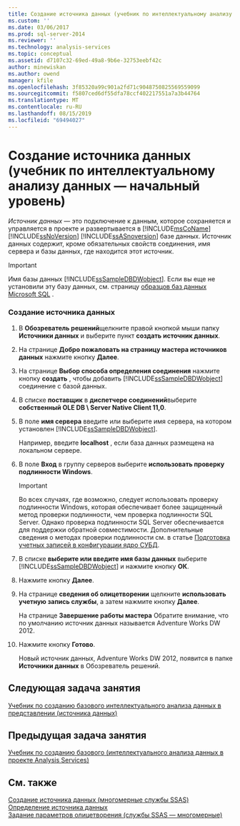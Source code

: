 ```yaml
---
title: Создание источника данных (учебник по интеллектуальному анализу данных — базовый) | Документация Майкрософт
ms.custom: ''
ms.date: 03/06/2017
ms.prod: sql-server-2014
ms.reviewer: ''
ms.technology: analysis-services
ms.topic: conceptual
ms.assetid: d7107c32-69ed-49a8-9b6e-32753eebf42c
author: minewiskan
ms.author: owend
manager: kfile
ms.openlocfilehash: 3f85320a99c901a2fd71c9048750825569559099
ms.sourcegitcommit: f5807ced6df55dfa78ccf402217551a7a3b44764
ms.translationtype: MT
ms.contentlocale: ru-RU
ms.lasthandoff: 08/15/2019
ms.locfileid: "69494027"
---
```

# <a name="creating-a-data-source-basic-data-mining-tutorial"></a>Создание источника данных (учебник по интеллектуальному анализу данных — начальный уровень)
  *Источник данных* — это подключение к данным, которое сохраняется и управляется в проекте и развертывается в [!INCLUDE[msCoName](../includes/msconame-md.md)] [!INCLUDE[ssNoVersion](../includes/ssnoversion-md.md)] [!INCLUDE[ssASnoversion](../includes/ssasnoversion-md.md)] базе данных. Источник данных содержит, кроме обязательных свойств соединения, имя сервера и базы данных, где находится этот источник.  
  
> [!IMPORTANT]  
>  Имя базы данных [!INCLUDE[ssSampleDBDWobject](../includes/sssampledbdwobject-md.md)]. Если вы еще не установили эту базу данных, см. страницу [образцов баз данных Microsoft SQL](https://go.microsoft.com/fwlink/?LinkId=88417) .  
  
### <a name="to-create-a-data-source"></a>Создание источника данных  
  
1.  В **Обозреватель решений**щелкните правой кнопкой мыши папку **Источники данных** и выберите пункт **создать источник данных**.  
  
2.  На странице **Добро пожаловать на страницу мастера источников данных** нажмите кнопку **Далее**.  
  
3.  На странице **Выбор способа определения соединения** нажмите кнопку **создать** , чтобы добавить [!INCLUDE[ssSampleDBDWobject](../includes/sssampledbdwobject-md.md)] соединение с базой данных.  
  
4.  В списке **поставщик** в **диспетчере соединений**выберите **собственный OLE DB \ Server Native Client 11,0**.  
  
5.  В поле **имя сервера** введите или выберите имя сервера, на котором установлен [!INCLUDE[ssSampleDBDWobject](../includes/sssampledbdwobject-md.md)].  
  
     Например, введите **localhost** , если база данных размещена на локальном сервере.  
  
6.  В поле **Вход** в группу серверов выберите **использовать проверку подлинности Windows**.  
  
    > [!IMPORTANT]  
    >  Во всех случаях, где возможно, следует использовать проверку подлинности Windows, которая обеспечивает более защищенный метод проверки подлинности, чем проверка подлинности SQL Server. Однако проверка подлинности SQL Server обеспечивается для поддержки обратной совместимости. Дополнительные сведения о методах проверки подлинности см. в статье [Подготовка учетных записей в конфигурации ядро СУБД](../../2014/sql-server/install/database-engine-configuration-account-provisioning.md).  
  
7.  В списке **выберите или введите имя базы данных** выберите [!INCLUDE[ssSampleDBDWobject](../includes/sssampledbdwobject-md.md)] и нажмите кнопку **ОК**.  
  
8.  Нажмите кнопку **Далее**.  
  
9. На странице **сведения об олицетворении** щелкните **использовать учетную запись службы**, а затем нажмите кнопку **Далее**.  
  
     На странице **Завершение работы мастера** Обратите внимание, что по умолчанию источник данных называется Adventure Works DW 2012.  
  
10. Нажмите кнопку **Готово**.  
  
     Новый источник данных, Adventure Works DW 2012, появится в папке **Источники данных** в Обозреватель решений.  
  
## <a name="next-task-in-lesson"></a>Следующая задача занятия  
 [Учебник по созданию базового интеллектуального анализа данных в представлении &#40;источника данных&#41;](../../2014/tutorials/creating-a-data-source-view-basic-data-mining-tutorial.md)  
  
## <a name="previous-task-in-lesson"></a>Предыдущая задача занятия  
 [Учебник по созданию базового &#40;интеллектуального анализа данных в проекте Analysis Services&#41;](../../2014/tutorials/creating-an-analysis-services-project-basic-data-mining-tutorial.md)  
  
## <a name="see-also"></a>См. также  
 [Создание источника данных (многомерные службы SSAS)](https://docs.microsoft.com/analysis-services/multidimensional-models/create-a-data-source-ssas-multidimensional)   
 [Определение источника данных](../analysis-services/lesson-1-2-defining-a-data-source.md)   
 [Задание параметров олицетворения (службы SSAS — многомерные)](https://docs.microsoft.com/analysis-services/multidimensional-models/set-impersonation-options-ssas-multidimensional)  
  
  
